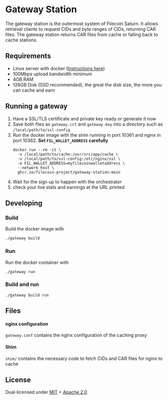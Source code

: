 # Gateway Station

The gateway station is the outermost system of Filecoin Saturn. It allows retrieval clients to request CIDs and byte
ranges of CIDs, returning CAR files. The gateway station returns CAR files from cache or falling back to cache stations.

## Requirements

- Linux server with docker ([Instructions here](https://docs.docker.com/engine/install/#server))
- 100Mbps upload bandwidth minimum
- 4GB RAM
- 128GB Disk (SSD recommended), the great the disk size, the more you can cache and earn

## Running a gateway

1. Have a SSL/TLS certificate and private key ready or generate it now
2. Save both files as `gateway.crt` and `gateway.key` into a directory such as `/local/path/to/ssl-config`
3. Run the docker image with the shim running in port 10361 and nginx in port 10362. **Set `FIL_WALLET_ADDRESS` carefully**
    ```shell
    docker run --rm -it \
      -v /local/path/to/cache:/usr/src/app/cache \
      -v /local/path/to/ssl-config:/etc/nginx/ssl \
      -e FIL_WALLET_ADDRESS=myfilecoinwalletaddress \
      --network host \
      ghcr.io/filecoin-project/gateway-station:main
    ```
4. Wait for the sign up to happen with the orchestrator
5. check your live stats and earnings at the URL printed

## Developing

### Build

Build the docker image with 
```shell
./gateway build
```

### Run

Run the docker container with 
```shell
./gateway run
```

### Build and run

```shell
./gateway build run
```

## Files

#### nginx configuration

`gateway.conf` contains the nginx configuration of the caching proxy

#### Shim

`shim/` contains the necessary code to fetch CIDs and CAR files for nginx to cache 

## License

Dual-licensed under [MIT](https://github.com/filecoin-project/gateway-station/blob/master/LICENSE-MIT) + [Apache 2.0](https://github.com/filecoin-project/gateway-station/blob/master/LICENSE-APACHE)
